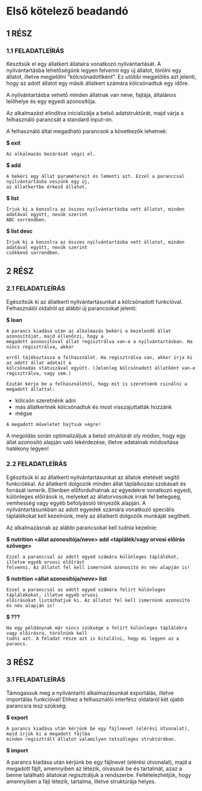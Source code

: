 # Első kötelező beadandó

## 1 RÉSZ

### 1.1 FELADATLEÍRÁS

Készítsük el egy állatkert állataira vonatkozó nyilvántartását.
A nyilvántartásba lehetőségünk legyen felvenni egy új állatot, törölni egy állatot, illetve megjelölni
"kölcsönadottként". Ez utóbbi megjelölés azt jelenti, hogy az adott állatot egy másik állatkert számára
kölcsönadtuk egy időre.

A nyilvántartásba vehető minden állatnak van neve, fajtája, általános lelőhelye és egy egyedi
azonosítója.

Az alkalmazást elindítva inicializálja a belső adatstruktúrát, majd várja a felhasználó parancsát a
standard input-on.

A felhasználó által megadható parancsok a következők lehetnek:

**$ exit**

```
Az alkalmazás bezárását végzi el.
```
**$ add**

```
A bekéri egy állat paramétereit és lementi azt. Ezzel a paranccsal nyilvántartásba veszünk egy új,
az állatkertbe érkező állatot.
```
**$ list**

```
Írjuk ki a konzolra az összes nyilvántartásba vett állatot, minden adatával együtt, nevük szerint
ABC sorrendben.
```
**$ list desc**

```
Írjuk ki a konzolra az összes nyilvántartásba vett állatot, minden adatával együtt, nevük szerint
csökkenő sorrendben.
```
## 2 RÉSZ

### 2.1 FELADATLEÍRÁS

Egészítsük ki az állatkerti nyilvántartásunkat a kölcsönadott funkcióval. Felhasználói oldalról az alábbi
új parancsokat jelenti:

**$ loan**

```
A parancs kiadása után az alkalmazás bekéri a kezelendő állat azonosítóját, majd ellenőrzi, hogy a
megadott azonosítóval állat regisztrálva van-e a nyilvántartásban. Ha nincs regisztrálva, akkor
```

```
erről tájékoztassa a felhasználót. Ha regisztrálva van, akkor írja ki az adott állat adatait a
kölcsönadás státuszával együtt. (Jelenleg kölcsönadott állatként van-e regisztrálva, vagy sem.)
```
```
Ezután kérje be a felhasználótól, hogy mit is szeretnénk csinálni a megadott állattal:
```
- kölcsön szeretnénk adni
- más állatkertnek kölcsönadtuk és most visszajuttatták hozzánk
- mégse

```
A megadott műveletet hajtsuk végre!
```
A megoldás során optimalizáljuk a belső struktúrát oly módon, hogy egy állat azonosító alapján való
lekérdezése, illetve adatainak módosítása hatékony legyen!

### 2.2 FELADATLEÍRÁS

Egészítsük ki az állatkerti nyilvántartásunkat az állatok etetését segítő funkciókkal. Az állatkerti
dolgozók minden állat táplálkozási szokásait és forrását ismerik. Ellenben előfordulhatnak az
egyedekre vonatkozó egyedi, különleges előírások is, melyeket az állatorvosokok írnak fel betegség,
vemhesség vagy egyéb befolyásoló tényezők alapján. A nyilvántartásunkban az adott egyedek
számára vonatkozó speciális táplálékokat kell kezelnünk, mely az állatkerti dolgozók munkáját
segítheti.

Az alkalmazásnak az alábbi parancsokat kell tudnia kezelnie:

**$ nutrition <állat azonosítója/neve> add <táplálék/vagy orvosi előírás szövege>**

```
Ezzel a paranccsal az adott egyed számára különleges táplálékot, illetve egyéb orvosi előírást
felvenni. Az állatot fel kell ismernünk azonosító és név alapján is!
```
**$ nutrition <állat azonosítója/neve> list**

```
Ezzel a paranccsal az adott egyed számára felírt különleges táplálékokat, illetve egyéb orvosi
előírásokat listázhatjuk ki. Az állatot fel kell ismernünk azonosító és név alapján is!
```
**$ ???**

```
Ha egy példánynak már nincs szüksége a felírt különleges táplálékra vagy előírásra, törölnünk kell
tudni azt. A feladat része azt is kitalálni, hogy mi legyen az a parancs.
```
## 3 RÉSZ

### 3.1 FELADATLEÍRÁS

Támogassuk meg a nyilvántartó alkalmazásunkat exportálás, illetve importálás funkcióval! Ehhez a
felhasználói interfész oldaláról két újabb parancsra lesz szükség:

**$ export**

```
A parancs kiadása után kérjünk be egy fájlnevet (elérési útvonalat), majd írjük ki a megadott fájlba
minden regisztrált állatot valamilyen tetszőleges struktúrában.
```
**$ import**


A parancs kiadása után kérjünk be egy fájlnevet (elérési útvonalat), majd a megadott fájlt,
amennyiben az létezik, olvassuk be és tartalmát, azaz a benne található állatokat regisztráljuk a
rendszerbe. Feltételezhetjük, hogy amennyiben a fájl létezik, tartalma, illetve struktúrája helyes.



